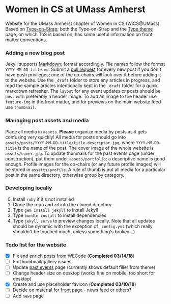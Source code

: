 # Women in CS at UMass Amherst

Website for the UMass Amherst chapter of Women in CS (WiCS@UMass). Based on [Type-on-Strap](https://github.com/Sylhare/Type-on-Strap); both the Type-on-Strap and the [Type theme](https://github.com/rohanchandra/type-theme) page, on which ToS is based on, has some useful information on front matter conventions. 

### Adding a new blog post

Jekyll supports [Markdown](https://jekyllrb.com/docs/posts/); format accordingly. File names follow the format `YYYY-MM-DD-title.md`. Submit a [pull request](https://help.github.com/articles/about-pull-requests/) for every new post if you don't have push privileges; one of the co-chairs will look over it before adding it to the website. Use the `_draft` folder to store any articles in progress, and read the sample articles intentionally kept in the `_draft` folder for a quick markdown refresher. The `layout` for any event updates or posts should be `post` with preferably a header image. To add an image to the header use `feature-img` in the front matter, and for previews on the main website feed use `thumbnail`. 

### Managing post assets and media 

Place all media in `assets`. **Please** organize media by posts as it gets confusing very quickly! All media for posts should go into `assets/posts/YYYY-MM-DD-title/title-descriptor.jpg`, where `YYYY-MM-DD-title` is the name of the post. The cover image of the whole website is `assets/cover.jpg`. To update thumnails for the past events page (under construction), put them under `assets/portfolio`; a descriptive name is good enough. Profile images for the co-chairs (or any future profile images) will be stored in `assetts/profile`. A rule of thumb is put all media for a particular post in the same directory, otherwise group by category. 

### Developing locally

0. Install `ruby` if it's not installed
1. Clone the repo and `cd` into the cloned directory
2. Type `gem install jekyll` to install Jekyll
3. Type `bundle install` to install dependencies
4. Type `jekyll serve` to preview changes locally. Note that all updates should be dynamic with the exception of `_config.yml` (which really shouldn't be touched much, unless something's broken...) 


### Todo list for the website

- [x] Fix and enrich posts from WECode (**Completed 03/14/18**)
- [ ] Fix thumbnail/gallery issues
- [ ] Update [past events](https://wicsumass.github.io/past-events) page (currently shows default filler from theme) 
- [ ] Change header size on desktop (works fine on mobile, too short for desktop) 
- [x] Create and use placeholder favicon (**Completed 03/10/18**) 
- [ ] Decide on material for [front page](https://wicsumass.github.io) - news feed or others? 
- [ ] Add `news` page
